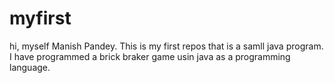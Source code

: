 # myfirst
hi, myself Manish Pandey. This is my first repos that is a samll java program.
I have programmed a brick braker game usin java as a programming language.
